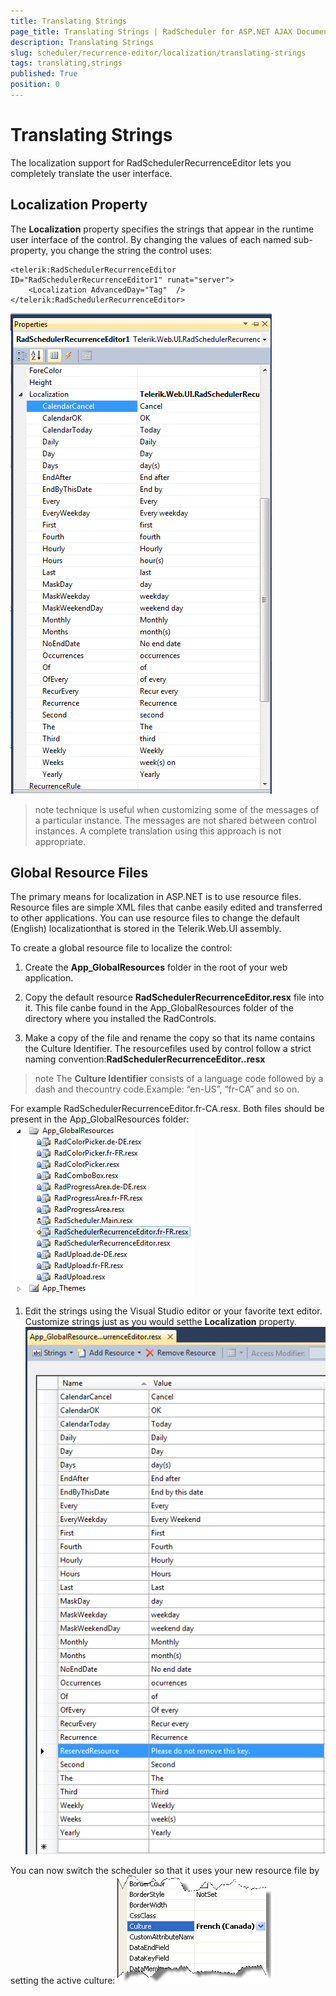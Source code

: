 ```yaml
---
title: Translating Strings
page_title: Translating Strings | RadScheduler for ASP.NET AJAX Documentation
description: Translating Strings
slug: scheduler/recurrence-editor/localization/translating-strings
tags: translating,strings
published: True
position: 0
---
```


# Translating Strings



The localization support for RadSchedulerRecurrenceEditor lets you completely translate the user interface.

## Localization Property

The **Localization** property specifies the strings that appear in the runtime user interface of the control. By changing the values of each named sub-property, you change the string the control uses:

````ASPNET
<telerik:RadSchedulerRecurrenceEditor ID="RadSchedulerRecurrenceEditor1" runat="server">  
	<Localization AdvancedDay="Tag"  />
</telerik:RadSchedulerRecurrenceEditor>
````

![Recurrence Editor Localization](images/scheduler_recurrenceeditorlocalization.png)

>note technique is useful when customizing some of the messages of a particular instance. The messages are not shared between control instances. A complete translation using this approach is not appropriate.
>


## Global Resource Files

The primary means for localization in ASP.NET is to use resource files. Resource files are simple XML files that canbe easily edited and transferred to other applications. You can use resource files to change the default (English) localizationthat is stored in the Telerik.Web.UI assembly.

To create a global resource file to localize the control:

1. Create the **App_GlobalResources** folder in the root of your web application.

1. Copy the default resource **RadSchedulerRecurrenceEditor.resx** file into it. This file canbe found in the App_GlobalResources folder of the directory where you installed the RadControls.

1. Make a copy of the file and rename the copy so that its name contains the Culture Identifier. The resourcefiles used by control follow a strict naming convention:**RadSchedulerRecurrenceEditor.<Culture Identifier>.resx**
>note The **Culture Identifier** consists of a language code followed by a dash and thecountry code.Example: “en-US”, “fr-CA” and so on.
>
For example RadSchedulerRecurrenceEditor.fr-CA.resx. Both files should be present in the App_GlobalResources folder:![Recurrence Editor Resource](images/scheduler_recurrenceeditorresource.png)
1. Edit the strings using the Visual Studio editor or your favorite text editor. Customize strings just as you would setthe **Localization** property.![Recurrence Editor Resource](images/scheduler_recurrenceeditorresourceedit.png)

You can now switch the scheduler so that it uses your new resource file by setting the active culture:
![Culture property](images/scheduler_cultureproperty.png)
